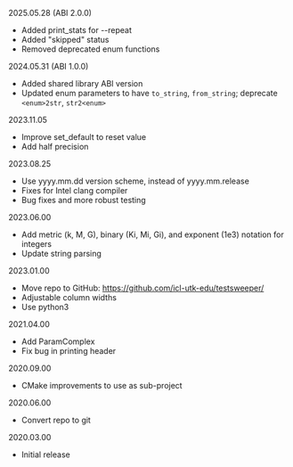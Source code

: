 2025.05.28 (ABI 2.0.0)
  - Added print_stats for --repeat
  - Added "skipped" status
  - Removed deprecated enum functions

2024.05.31 (ABI 1.0.0)
  - Added shared library ABI version
  - Updated enum parameters to have `to_string`, `from_string`;
    deprecate `<enum>2str`, `str2<enum>`

2023.11.05
  - Improve set_default to reset value
  - Add half precision

2023.08.25
  - Use yyyy.mm.dd version scheme, instead of yyyy.mm.release
  - Fixes for Intel clang compiler
  - Bug fixes and more robust testing

2023.06.00
  - Add metric (k, M, G), binary (Ki, Mi, Gi), and exponent (1e3) notation
    for integers
  - Update string parsing

2023.01.00
  - Move repo to GitHub: https://github.com/icl-utk-edu/testsweeper/
  - Adjustable column widths
  - Use python3

2021.04.00
  - Add ParamComplex
  - Fix bug in printing header

2020.09.00
  - CMake improvements to use as sub-project

2020.06.00
  - Convert repo to git

2020.03.00
  - Initial release
